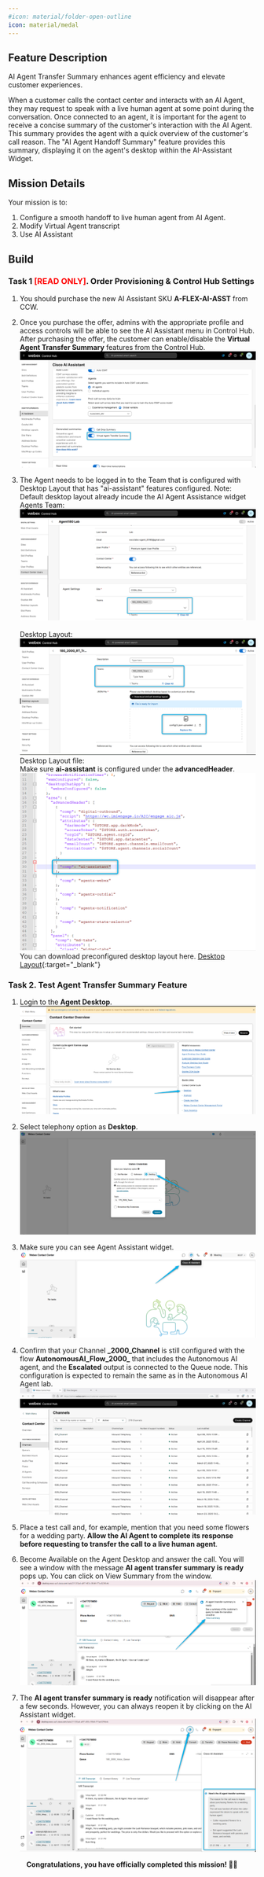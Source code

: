 ```yaml
---
#icon: material/folder-open-outline
icon: material/medal
---
```

## Feature Description

AI Agent Transfer Summary enhances agent efficiency and elevate customer experiences.

When a customer calls the contact center and interacts with an AI Agent, they may request to speak with a live human agent at some point during the conversation. Once connected to an agent, it is important for the agent to receive a concise summary of the customer's interaction with the AI Agent. This summary provides the agent with a quick overview of the customer's call reason. The "AI Agent Handoff Summary" feature provides this summary, displaying it on the agent's desktop within the AI-Assistant Widget.

## Mission Details

Your mission is to:

1. Configure a smooth handoff to live human agent from AI Agent.
2. Modify Virtual Agent transcript
3. Use AI Assistant

## Build

### Task 1 <span style="color: red;">[READ ONLY]</span>. Order Provisioning & Control Hub Settings

1. You should purchase the new AI Assistant SKU **A-FLEX-AI-ASST** from CCW.

2. Once you purchase the offer, admins with the appropriate profile and access controls will be able to see the AI Assistant menu in Control Hub. After purchasing the offer, the customer can enable/disable the **Virtual Agent Transfer Summary** features from the Control Hub.
   ![Profiles](../graphics/Lab1_AI_Agent/3.1.png)


3. The Agent needs to be logged in to the Team that is configured with Desktop Layout that has "ai-assistant" features configured. 
    Note: Default desktop layout already incude the AI Agent Assistance widget 
    <br/>Agents Team:
   ![Profiles](../graphics/Lab1_AI_Agent/3.2.png)    
    <br/>Desktop Layout:
   ![Profiles](../graphics/Lab1_AI_Agent/3.4.png) 
    <br/>Desktop Layout file: </br>
     Make sure **ai-assistant** is configured under the **advancedHeader**.
   ![Profiles](../graphics/Lab1_AI_Agent/3.5.png)
    <br/>You can download preconfigured desktop layout here.
   [Desktop Layout](https://drive.google.com/file/d/1EnM-2r9XOVm2EcE6ND4fL3L62qZesm5_/view?usp=sharing){:target="_blank"} 


### Task 2. Test Agent Transfer Summary Feature

1. Login to the **Agent Desktop**. 
   ![Profiles](../graphics/Lab1_AI_Agent/3.39.png)

2. Select telephony option as **Desktop**.
   ![Profiles](../graphics/Lab1_AI_Agent/3.40.png)

3. Make sure you can see Agent Assistant widget.
   ![Profiles](../graphics/Lab1_AI_Agent/3.6.png)

4. Confirm that your Channel **<w class="attendee"></w>_2000_Channel** is still configured with the flow **<copy>AutonomousAI_Flow_2000_<w class="attendee"></w></copy>** that includes the Autonomous AI agent, and the **Escalated** output is connected to the Queue node. This configuration is expected to remain the same as in the Autonomous AI Agent lab.
   ![Profiles](../graphics/Lab1_AI_Agent/3.7.gif)

5. Place a test call and, for example, mention that you need some flowers for a wedding party. **Allow the AI Agent to complete its response before requesting to transfer the call to a live human agent**. 

6. Become Available on the Agent Desktop and answer the call. You will see a window with the message **AI agent transfer summary is ready** pops up. You can click on View Summary from the window.
   ![Profiles](../graphics/Lab1_AI_Agent/3.8.png)

7. The **AI agent transfer summary is ready** notification will disappear after a few seconds. However, you can always reopen it by clicking on the AI Assistant widget.
   ![Profiles](../graphics/Lab1_AI_Agent/3.9.png)

<p style="text-align:center"><strong>Congratulations, you have officially completed this mission! 🎉🎉 </strong></p>
